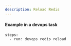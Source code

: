 ```yaml
---
description: Reload Redis
---
```


#### Example in a devops task

    steps:
      - run: devops redis reload

